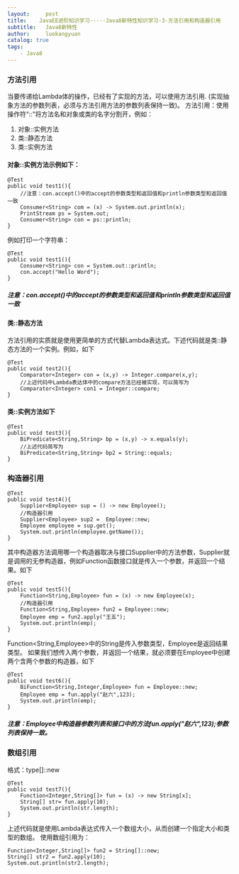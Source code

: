 ```yaml
---
layout:     post
title:    JavaEE进阶知识学习-----Java8新特性知识学习-3-方法引用和构造器引用
subtitle:   Java8新特性
author:     luokangyuan
catalog: true
tags:
    - Java8
---
```

### 方法引用
当要传递给Lambda体的操作，已经有了实现的方法，可以使用方法引用.
(实现抽象方法的参数列表，必须与方法引用方法的参数列表保持一致)。
方法引用：使用操作符“::”将方法名和对象或类的名字分割开，例如：
1. 对象::实例方法
2. 类::静态方法
3. 类::实例方法

#### 对象::实例方法示例如下：

	@Test
	public void test1(){
	    //注意：con.accept()中的accept的参数类型和返回值和println参数类型和返回值一致
	    Consumer<String> com = (x) -> System.out.println(x);
	    PrintStream ps = System.out;
	    Consumer<String> con = ps::println;
	}

例如打印一个字符串：

	@Test
	public void test1(){
	    Consumer<String> con = System.out::println;
	    con.accept("Hello Word");
	}
##### 注意：con.accept()中的accept的参数类型和返回值和println参数类型和返回值一致
#### 类::静态方法
方法引用的实质就是使用更简单的方式代替Lambda表达式。下述代码就是类::静态方法的一个实例。例如，如下

	@Test
	public void test2(){
	    Comparator<Integer> con = (x,y) -> Integer.compare(x,y);
	    //上述代码中Lambda表达体中的compare方法已经被实现，可以简写为
	    Comparator<Integer> con1 = Integer::compare;
	}

#### 类::实例方法如下

	@Test
	public void test3(){
	    BiPredicate<String,String> bp = (x,y) -> x.equals(y);
	    //上述代码简写为
	    BiPredicate<String,String> bp2 = String::equals;
	}
### 构造器引用

	@Test
	public void test4(){
	    Supplier<Employee> sup = () -> new Employee();
	    //构造器引用
	    Supplier<Employee> sup2 =  Employee::new;
	    Employee employee = sup.get();
	    System.out.println(employee.getName());
	}
其中构造器方法调用哪一个构造器取决与接口Supplier中的方法参数，Supplier就是调用的无参构造器，例如Function函数接口就是传入一个参数，并返回一个结果。如下

	@Test
	public void test5(){
	    Function<String,Employee> fun = (x) -> new Employee(x);
	    //构造器引用
	    Function<String,Employee> fun2 = Employee::new;
	    Employee emp = fun2.apply("王五");
	    System.out.println(emp);
	}
 Function<String,Employee>中的String是传入参数类型，Employee是返回结果类型。
如果我们想传入两个参数，并返回一个结果，就必须要在Employee中创建两个含两个参数的构造器，如下

	@Test
	public void test6(){
	    BiFunction<String,Integer,Employee> fun = Employee::new;
	    Employee emp = fun.apply("赵六",123);
	    System.out.println(emp);
	}
##### 注意：Employee中构造器参数列表和接口中的方法fun.apply("赵六",123);参数列表保持一致。
### 数组引用
格式：type[]::new

	@Test
	public void test7(){
	    Function<Integer,String[]> fun = (x) -> new String[x];
	    String[] str= fun.apply(10);
	    System.out.println(str.length);
	}
上述代码就是使用Lambda表达式传入一个数组大小，从而创建一个指定大小和类型的数组。
使用数组引用为：
	
	Function<Integer,String[]> fun2 = String[]::new;
	String[] str2 = fun2.apply(10);
	System.out.println(str2.length);


